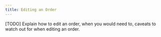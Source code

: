 ```yaml
---
title: Editing an Order
---
```


[TODO] Explain how to edit an order, when you would need to, caveats to watch out for when editing an order.
